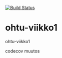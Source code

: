 [![Build Status](https://travis-ci.org/joonissi/ohtu-viikko1.svg?branch=master)](https://travis-ci.org/joonissi/ohtu-viikko1)  
  
# ohtu-viikko1
ohtu-viikko1

codecov muutos